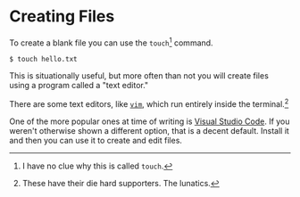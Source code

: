 # Creating Files

To create a blank file you can use the `touch`[^no_clue] command.

```bash
$ touch hello.txt
```

This is situationally useful, but more often than not you will create files
using a program called a "text editor."

There are some text editors, like [`vim`](https://www.vim.org/), which run entirely
inside the terminal.[^diehard]

One of the more popular ones at time of writing is [Visual Studio Code](https://code.visualstudio.com/). If you weren't otherwise shown a different option, that is a decent default. Install it and then you can use it to create and edit files.

[^no_clue]: I have no clue why this is called `touch`.
[^diehard]: These have their die hard supporters. The lunatics.
[^thisbook]: This book has been written inside Visual Studio Code.
